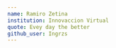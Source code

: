 ```yaml
---
name: Ramiro Zetina
institution: Innovaccion Virtual
quote: Evey day the better 
github_user: Ingrzs
---
```

